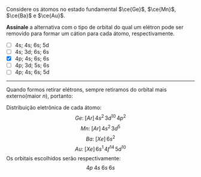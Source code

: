 Considere os átomos no estado fundamental $\ce{Ge}$, $\ce{Mn}$, $\ce{Ba}$ e $\ce{Au}$.

**Assinale** a alternativa com o tipo de orbital do qual um elétron pode ser removido para formar um cátion para cada átomo, respectivamente.

- [ ] $\mathrm{4s}$; $\mathrm{4s}$; $\mathrm{6s}$; $\mathrm{5d}$
- [ ] $\mathrm{4s}$; $\mathrm{3d}$; $\mathrm{6s}$; $\mathrm{6s}$
- [x] $\mathrm{4p}$; $\mathrm{4s}$; $\mathrm{6s}$; $\mathrm{6s}$
- [ ] $\mathrm{4p}$; $\mathrm{3d}$; $\mathrm{5s}$; $\mathrm{6s}$
- [ ] $\mathrm{4p}$; $\mathrm{4s}$; $\mathrm{6s}$; $\mathrm{5d}$

---

Quando formos retirar elétrons, sempre retiramos do orbital mais externo(maior $n$), portanto:

Distribuição eletrônica de cada átomo:
$$Ge:\;[Ar]\,4s^{2}\,3d^{10}\,4p^{2}$$
$$Mn:\;[Ar]\,4s^2\,3d^5$$
$$Ba:\;[Xe]\,6s^{2}$$
$$Au:\;[Xe]\,6s^{1}\,4f^{14}\,5d^{10}$$
Os orbitais escolhidos serão respectivamente:
$$4p\;4s\;6s\;6s$$
